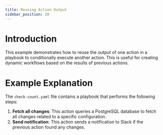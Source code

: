 ```yaml
---
title: Reusing Action Output
sidebar_position: 20
---
```


# Introduction

This example demonstrates how to reuse the output of one action in a playbook to conditionally execute another action. This is useful for creating dynamic workflows based on the results of previous actions.

# Example Explanation

The `check-count.yaml` file contains a playbook that performs the following steps:

1. **Fetch all changes**: This action queries a PostgreSQL database to fetch all changes related to a specific configuration.
2. **Send notification**: This action sends a notification to Slack if the previous action found any changes.

```yaml title="check-count.yaml" file=<rootDir>/modules/mission-control/fixtures/playbooks/action-result.yaml

```
